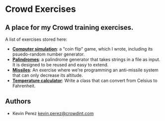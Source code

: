 Crowd Exercises
===============
A place for my Crowd training exercises.
----------------------------------------

A list of exercises stored here:
* <b>[Computer simulation](https://github.com/kevindperezm/crowd_exercises/tree/master/computer_simulation)</b>: a "coin flip" game, which I wrote, including its psuedo-random number generator.
* <b>[Palindromes](https://github.com/kevindperezm/crowd_exercises/tree/master/palindromes)</b>: a palindrome generator that takes strings in a file as input. It is designed to be reused and easy to extend.
* <b>[Missiles](https://github.com/kevindperezm/crowd_exercises/tree/master/missiles)</b>: An exercise where we're programming an anti-missile system that can only decrease its altitude.
* <b>[Temperature calculator](https://github.com/kevindperezm/crowd_exercises/tree/master/calculator)</b>: Write a class that can convert from Celsius to Fahrenheit.

Authors
-------
* Kevin Perez [kevin.perez@crowdint.com](mailto:kevin.perez@crowdint.com)
